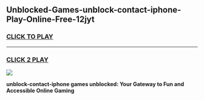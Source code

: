 
## Unblocked-Games-unblock-contact-iphone-Play-Online-Free-12jyt
<h3>
<a href="https://premium76.site?title=unblock-contact-iphone&ref=26A">CLICK TO PLAY</a></h3>
<hr>

<h3>
<a href="https://premium76.site?title=unblock-contact-iphone&ref=26A">CLICK 2 PLAY</a>
  
</h3>

<a href="https://premium76.site?title=unblock-contact-iphone&ref=26A"><img src="https://clearcache.store/games.png"></a>


**unblock-contact-iphone games unblocked: Your Gateway to Fun and Accessible Online Gaming**

